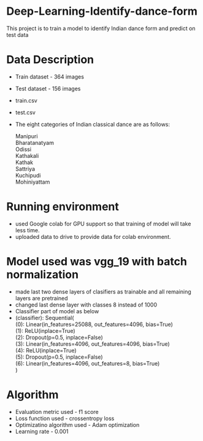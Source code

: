 # Deep-Learning-Identify-dance-form
This project is to train a model to identify Indian dance form and predict on test data

# Data Description
- Train dataset - 364 images
- Test dataset - 156 images
- train.csv
- test.csv
- The eight categories of Indian classical dance are as follows:

    Manipuri <br />
    Bharatanatyam <br />
    Odissi <br />
    Kathakali <br />
    Kathak <br />
    Sattriya <br />
    Kuchipudi <br />
    Mohiniyattam <br />

# Running environment
- used Google colab for GPU support so that training of model will take less time.
- uploaded data to drive to provide data for colab environment.

# Model used was vgg_19 with batch normalization
- made last two dense layers of clasifiers as trainable and all remaining layers are pretrained
- changed last dense layer with classes 8 instead of 1000 
- Classifier part of model as below
-   (classifier): Sequential(  <br />
      (0): Linear(in_features=25088, out_features=4096, bias=True) <br />
      (1): ReLU(inplace=True) <br />
      (2): Dropout(p=0.5, inplace=False) <br />
      (3): Linear(in_features=4096, out_features=4096, bias=True) <br />
      (4): ReLU(inplace=True) <br />
      (5): Dropout(p=0.5, inplace=False) <br />
      (6): Linear(in_features=4096, out_features=8, bias=True) <br />
    ) <br />
    
 # Algorithm
 - Evaluation metric used - f1 score
 - Loss function used - crossentropy loss
 - Optimizatino algorithm used - Adam optimization
 - Learning rate - 0.001
 
 
